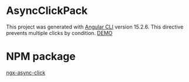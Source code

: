 # AsyncClickPack

This project was generated with [Angular CLI](https://github.com/angular/angular-cli) version 15.2.6.
This directive prevents multiple clicks by condition.
[DEMO](https://stackblitz.com/edit/angular-zxiphu?file=src/main.ts)

# NPM package

[ngx-async-click](https://www.npmjs.com/package/ngx-async-click)
